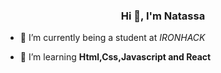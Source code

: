 <h3 align="center">Hi 👋, I'm Natassa</h3>



- 🔭 I’m currently being a student at <i>IRONHACK</i>

- 🌱 I’m learning **Html,Css,Javascript and React**
